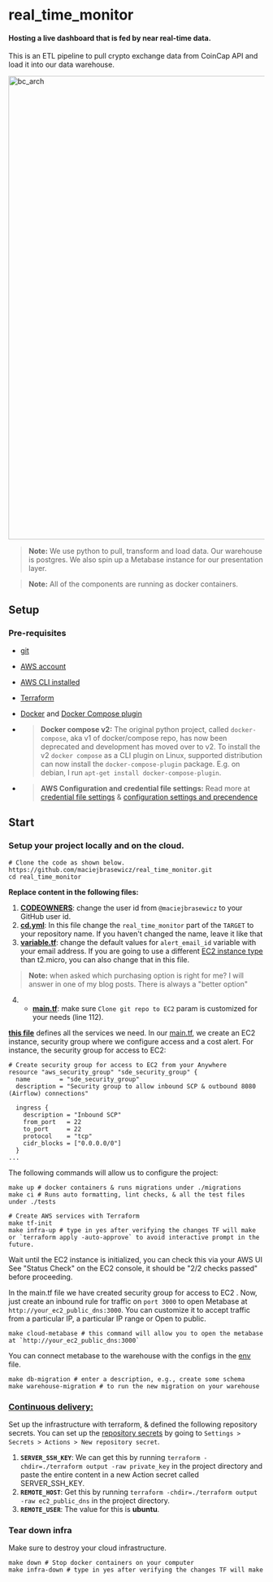 # real_time_monitor

  #### Hosting a live dashboard that is fed by near real-time data.

This is an ETL pipeline to pull crypto exchange data from CoinCap API and load it into our data warehouse.

<img  width="912"  alt="bc_arch"  src="https://user-images.githubusercontent.com/49028274/206738405-f9b85ab7-7c43-4040-b5ad-0694c6b41ddd.png">

> **Note:** We use python to pull, transform and load data. Our warehouse is postgres. We also spin up a Metabase instance for our presentation layer.

> **Note:** All of the components are running as docker containers.

  

## Setup
### Pre-requisites

 -  [git](https://git-scm.com/book/en/v2/Getting-Started-Installing-Git)
 -  [AWS account](https://aws.amazon.com/)
 -  [AWS CLI installed](https://docs.aws.amazon.com/cli/latest/userguide/install-cliv2.html)  
 -  [Terraform](https://learn.hashicorp.com/tutorials/terraform/install-cli)
 -  [Docker](https://docs.docker.com/engine/install/)  and  [Docker Compose plugin](https://docs.docker.com/compose/install/)  
 - > **Docker compose v2:** The original python project, called `docker-compose`, aka v1 of docker/compose repo, has now been deprecated and development has moved over to v2. To install the v2 `docker compose` as a CLI plugin on Linux, supported distribution can now install the `docker-compose-plugin` package. E.g. on debian, I run `apt-get install docker-compose-plugin`. 

- > **AWS Configuration and credential file settings:** Read more at [ credential file settings](https://docs.aws.amazon.com/cli/latest/userguide/cli-configure-files.html) & [configuration settings and precendence](https://docs.aws.amazon.com/cli/latest/userguide/cli-configure-quickstart.html#cli-configure-quickstart-precedence)

## Start
### Setup your project locally and on the cloud.

```shell
# Clone the code as shown below.
https://github.com/maciejbrasewicz/real_time_monitor.git
cd real_time_monitor
```
**Replace content in the following files:**

1.  **[CODEOWNERS](https://github.com/maciejbrasewicz/real_time_monitor/blob/main/.github/CODEOWNERS)**: change the user id from  `@maciejbrasewicz`  to your GitHub user id.
2.  **[cd.yml](https://github.com/maciejbrasewicz/real_time_monitor/blob/main/.github/workflows/cd.yml)**: In this file change the  `real_time_monitor`  part of the  `TARGET` to your repository name. If you haven't changed the name, leave it like that
3.  **[variable.tf](https://github.com/maciejbrasewicz/real_time_monitor/blob/main/terraform/variable.tf)**: change the default values for  `alert_email_id`   variable with your email address.
If you are going to use a different [EC2 instance type](https://aws.amazon.com/free/?all-free-tier.sort-by=item.additionalFields.SortRank&all-free-tier.sort-order=asc&awsf.Free%20Tier%20Categories=categories#compute&trk=0dfd4a54-15a6-4541-8087-fe17b7d183fa&sc_channel=ps&s_kwcid=AL!4422!3!536392697404!e!!g!!ec2%20instance%20types&ef_id=Cj0KCQiA4uCcBhDdARIsAH5jyUl2ZD_X00lz5tCVec-xgazIq05UJVs29QOyPYQ2yNAaQgIBP56RfogaAkMwEALw_wcB:G:s&s_kwcid=AL!4422!3!536392697404!e!!g!!ec2%20instance%20types) than t2.micro, you can also change that in this file.
> **Note:**  when asked which purchasing option is right for me? I will answer in one of my blog posts. There is always a "better option"
4. -   **[main.tf](https://github.com/maciejbrasewicz/real_time_monitor/blob/main/terraform/main.tf)**: make sure `Clone git repo to EC2` param is customized for your needs (line 112).

**[this file](https://github.com/maciejbrasewicz/real_time_monitor/blob/main/terraform/main.tf)** defines all the services we need. In our [main.tf](https://github.com/josephmachado/data_engineering_project_template/blob/main/terraform/main.tf), we create an EC2 instance, security group where we configure access and a cost alert. For instance, the security group for access to EC2: 

```shell
# Create security group for access to EC2 from your Anywhere
resource "aws_security_group" "sde_security_group" {
  name        = "sde_security_group"
  description = "Security group to allow inbound SCP & outbound 8080 (Airflow) connections"

  ingress {
    description = "Inbound SCP"
    from_port   = 22
    to_port     = 22
    protocol    = "tcp"
    cidr_blocks = ["0.0.0.0/0"]
  }
...
```

The following commands will allow us to configure the project:

```shell
make up # docker containers & runs migrations under ./migrations
make ci # Runs auto formatting, lint checks, & all the test files under ./tests

# Create AWS services with Terraform
make tf-init
make infra-up # type in yes after verifying the changes TF will make or `terraform apply -auto-approve` to avoid interactive prompt in the future.
```
Wait until the EC2 instance is initialized, you can check this via your AWS UI
See "Status Check" on the EC2 console, it should be "2/2 checks passed" before proceeding. 
  
In the main.tf file we have created security group for access to EC2 . Now, just create an inbound rule for traffic on `port 3000`  to open Metabase at `http://your_ec2_public_dns:3000`. You can customize it to accept traffic from a particular IP, a particular IP range or Open to public. 

```shell
make cloud-metabase # this command will allow you to open the metabase at `http://your_ec2_public_dns:3000`
```
You can connect metabase to the warehouse with the configs in the [env](https://github.com/maciejbrasewicz/real_time_monitor/blob/main/env) file. 

```shell
make db-migration # enter a description, e.g., create some schema
make warehouse-migration # to run the new migration on your warehouse
```


###  [Continuous delivery:](https://github.com/maciejbrasewicz/real_time_monitor/blob/main/.github/workflows/cd.yml)  

Set up the infrastructure with terraform, & defined the following repository secrets. You can set up the [repository secrets](https://docs.github.com/en/actions/security-guides/encrypted-secrets) by going to  `Settings > Secrets > Actions > New repository secret`.


1.  **`SERVER_SSH_KEY`**: We can get this by running  `terraform -chdir=./terraform output -raw private_key`  in the project directory and paste the entire content in a new Action secret called SERVER_SSH_KEY.
2.  **`REMOTE_HOST`**: Get this by running  `terraform -chdir=./terraform output -raw ec2_public_dns`  in the project directory.
3.  **`REMOTE_USER`**: The value for this is  **ubuntu**.


### Tear down infra

Make sure to destroy your cloud infrastructure.

```shell
make down # Stop docker containers on your computer
make infra-down # type in yes after verifying the changes TF will make
```
